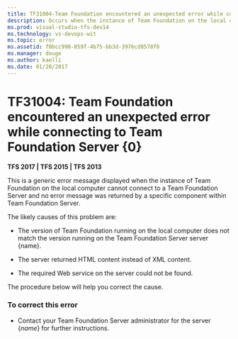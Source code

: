 ```yaml
---
title: TF31004-Team Foundation encountered an unexpected error while connecting to TFS | TFS
description: Occurs when the instance of Team Foundation on the local computer cannot connect to the application-tier server for Team Foundation Server.
ms.prod: visual-studio-tfs-dev14
ms.technology: vs-devops-wit
ms.topic: error
ms.assetid: f0bcc998-859f-4b75-bb3d-3976cd8578f6
ms.manager: douge
ms.author: kaelli
ms.date: 01/20/2017
---
```


# TF31004: Team Foundation encountered an unexpected error while connecting to Team Foundation Server {0}

**TFS 2017 | TFS 2015 | TFS 2013**

This is a generic error message displayed when the instance of Team Foundation on the local computer cannot connect to a Team Foundation Server and no error message was returned by a specific component within Team Foundation Server.  
  
 The likely causes of this problem are:  
  
-   The version of Team Foundation running on the local computer does not match the version running on the Team Foundation Server server {name}.  
  
-   The server returned HTML content instead of XML content.  
  
-   The required Web service on the server could not be found.  
  
 The procedure below will help you correct the cause.  
  
### To correct this error  
  
-   Contact your Team Foundation Server administrator for the server {*name*} for further instructions.